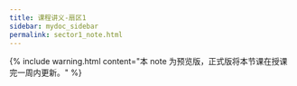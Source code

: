 ```yaml
---
title: 课程讲义-扇区1
sidebar: mydoc_sidebar
permalink: sector1_note.html
---
```

{% include warning.html content="本 note 为预览版，正式版将本节课在授课完一周内更新。" %}
